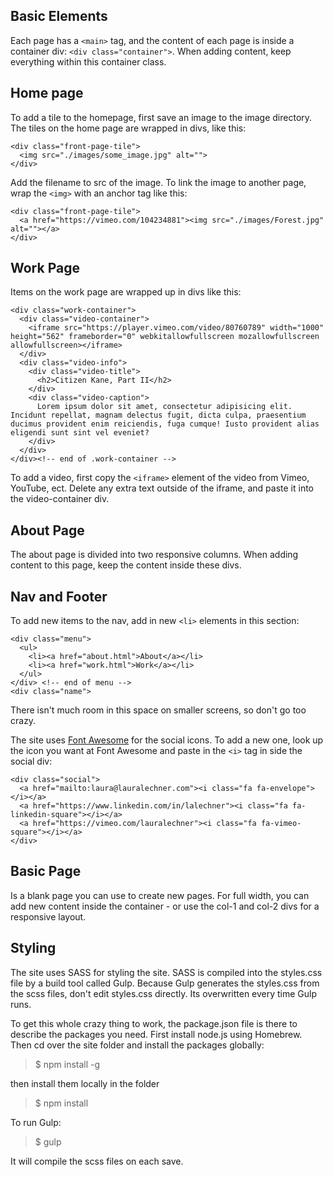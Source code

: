 ## Basic Elements

Each page has a `<main>` tag, and the content of each page is inside a container div: `<div class="container">`.  When adding content, keep everything within this container class.

## Home page

To add a tile to the homepage, first save an image to the image directory.  The tiles on the home page are wrapped in divs, like this:

```
<div class="front-page-tile">
  <img src="./images/some_image.jpg" alt="">
</div>
```

Add the filename to src of the image.  To link the image to another page, wrap the `<img>` with an anchor tag like this:
```
<div class="front-page-tile">
  <a href="https://vimeo.com/104234881"><img src="./images/Forest.jpg" alt=""></a>
</div>
```

## Work Page

Items on the work page are wrapped up in divs like this:

```
<div class="work-container">
  <div class="video-container">
    <iframe src="https://player.vimeo.com/video/80760789" width="1000" height="562" frameborder="0" webkitallowfullscreen mozallowfullscreen allowfullscreen></iframe>
  </div>
  <div class="video-info">
    <div class="video-title">
      <h2>Citizen Kane, Part II</h2>
    </div>
    <div class="video-caption">
      Lorem ipsum dolor sit amet, consectetur adipisicing elit. Incidunt repellat, magnam delectus fugit, dicta culpa, praesentium ducimus provident enim reiciendis, fuga cumque! Iusto provident alias eligendi sunt sint vel eveniet?
    </div>
  </div>
</div><!-- end of .work-container -->
```

To add a video, first copy the `<iframe>` element of the video from Vimeo, YouTube, ect.  Delete any extra text outside of the iframe, and paste it into the video-container div.

## About Page

The about page is divided into two responsive columns.  When adding content to this page, keep the content inside these divs.

## Nav and Footer

To add new items to the nav, add in new `<li>` elements in this section:
```
<div class="menu">
  <ul>
    <li><a href="about.html">About</a></li>
    <li><a href="work.html">Work</a></li>
  </ul>
</div> <!-- end of menu -->
<div class="name">
```
There isn't much room in this space on smaller screens, so don't go too crazy.

The site uses [Font Awesome](https://fortawesome.github.io/Font-Awesome/) for the social icons.  To add a new one, look up the icon you want at Font Awesome and paste in the `<i>` tag in side the social div:
```
<div class="social">
  <a href="mailto:laura@lauralechner.com"><i class="fa fa-envelope"></i></a>
  <a href="https://www.linkedin.com/in/lalechner"><i class="fa fa-linkedin-square"></i></a>
  <a href="https://vimeo.com/lauralechner"><i class="fa fa-vimeo-square"></i></a>
</div>
```

## Basic Page

Is a blank page you can use to create new pages.  For full width, you can add new content inside the container - or use the col-1 and col-2 divs for a responsive layout.

## Styling

The site uses SASS for styling the site.  SASS is compiled into the styles.css file by a build tool called Gulp.  Because Gulp generates the styles.css from the scss files, don't edit styles.css directly.  Its overwritten every time Gulp runs.

To get this whole crazy thing to work, the package.json file is there to describe the packages you need.  First install node.js using Homebrew.  Then cd over the site folder and install the packages globally:
> $ npm install -g

then install them locally in the folder
> $ npm install

To run Gulp:
> $ gulp

It will compile the scss files on each save.


